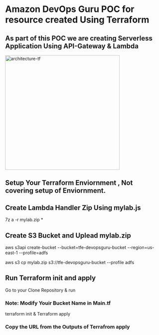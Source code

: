 # Amazon DevOps Guru POC for resource created Using Terraform

## As part of this POC we are creating Serverless Application Using API-Gateway & Lambda
<img width="367" alt="architecture-tf" src="https://user-images.githubusercontent.com/23376953/120278348-cc36db80-c2d2-11eb-9897-58f7f574fa7a.PNG">

## Setup Your Terraform Enviornment , Not covering setup of Enviornment.

## Create Lambda Handler Zip Using mylab.js 

7z a -r mylab.zip *  

## Create S3 Bucket and Uplead mylab.zip 

aws s3api create-bucket --bucket=tfe-devopsguru-bucket --region=us-east-1 --profile=adfs

aws s3 cp mylab.zip s3://tfe-devopsguru-bucket --profile adfs

## Run Terraform init and apply

Go to your Clone Repository & run 

### Note: Modify Youir Bucket Name in Main.tf

terraform init & Terraform apply

### Copy the URL from the Outputs of Terrafrom apply
